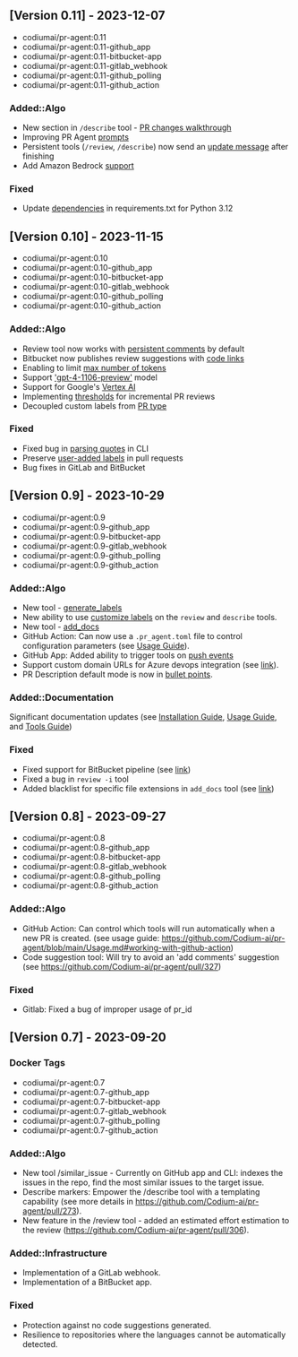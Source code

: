 ## [Version 0.11] - 2023-12-07

- codiumai/pr-agent:0.11
- codiumai/pr-agent:0.11-github_app
- codiumai/pr-agent:0.11-bitbucket-app
- codiumai/pr-agent:0.11-gitlab_webhook
- codiumai/pr-agent:0.11-github_polling
- codiumai/pr-agent:0.11-github_action

### Added::Algo

- New section in `/describe` tool - [PR changes walkthrough](https://github.com/Codium-ai/pr-agent/pull/509)
- Improving PR Agent [prompts](https://github.com/Codium-ai/pr-agent/pull/501)
- Persistent tools (`/review`, `/describe`) now send an [update message](https://github.com/Codium-ai/pr-agent/pull/499) after finishing
- Add Amazon Bedrock [support](https://github.com/Codium-ai/pr-agent/pull/483)

### Fixed

- Update [dependencies](https://github.com/Codium-ai/pr-agent/pull/503) in requirements.txt for Python 3.12

## [Version 0.10] - 2023-11-15

- codiumai/pr-agent:0.10
- codiumai/pr-agent:0.10-github_app
- codiumai/pr-agent:0.10-bitbucket-app
- codiumai/pr-agent:0.10-gitlab_webhook
- codiumai/pr-agent:0.10-github_polling
- codiumai/pr-agent:0.10-github_action

### Added::Algo

- Review tool now works with [persistent comments](https://github.com/Codium-ai/pr-agent/pull/451) by default
- Bitbucket now publishes review suggestions with [code links](https://github.com/Codium-ai/pr-agent/pull/428)
- Enabling to limit [max number of tokens](https://github.com/Codium-ai/pr-agent/pull/437/files)
- Support ['gpt-4-1106-preview'](https://github.com/Codium-ai/pr-agent/pull/437/files) model
- Support for Google's [Vertex AI](https://github.com/Codium-ai/pr-agent/pull/436)
- Implementing [thresholds](https://github.com/Codium-ai/pr-agent/pull/423) for incremental PR reviews
- Decoupled custom labels from [PR type](https://github.com/Codium-ai/pr-agent/pull/431)

### Fixed

- Fixed bug in [parsing quotes](https://github.com/Codium-ai/pr-agent/pull/446) in CLI
- Preserve [user-added labels](https://github.com/Codium-ai/pr-agent/pull/433) in pull requests
- Bug fixes in GitLab and BitBucket

## [Version 0.9] - 2023-10-29

- codiumai/pr-agent:0.9
- codiumai/pr-agent:0.9-github_app
- codiumai/pr-agent:0.9-bitbucket-app
- codiumai/pr-agent:0.9-gitlab_webhook
- codiumai/pr-agent:0.9-github_polling
- codiumai/pr-agent:0.9-github_action

### Added::Algo

- New tool - [generate_labels](https://github.com/Codium-ai/pr-agent/blob/main/docs/GENERATE_CUSTOM_LABELS.md)
- New ability to use [customize labels](https://github.com/Codium-ai/pr-agent/blob/main/docs/GENERATE_CUSTOM_LABELS.md#how-to-enable-custom-labels) on the `review` and `describe` tools.
- New tool - [add_docs](https://github.com/Codium-ai/pr-agent/blob/main/docs/ADD_DOCUMENTATION.md)
- GitHub Action: Can now use a `.pr_agent.toml` file to control configuration parameters (see [Usage Guide](./Usage.md#working-with-github-action)).
- GitHub App: Added ability to trigger tools on [push events](https://github.com/Codium-ai/pr-agent/blob/main/Usage.md#github-app-automatic-tools-for-new-code-pr-push)
- Support custom domain URLs for Azure devops integration (see [link](https://github.com/Codium-ai/pr-agent/pull/381)).
- PR Description default mode is now in [bullet points](https://github.com/Codium-ai/pr-agent/blob/main/pr_agent/settings/configuration.toml#L35).

### Added::Documentation

Significant documentation updates (see [Installation Guide](https://github.com/Codium-ai/pr-agent/blob/main/INSTALL.md), [Usage Guide](https://github.com/Codium-ai/pr-agent/blob/main/Usage.md), and [Tools Guide](https://github.com/Codium-ai/pr-agent/blob/main/docs/TOOLS_GUIDE.md))

### Fixed

- Fixed support for BitBucket pipeline (see [link](https://github.com/Codium-ai/pr-agent/pull/386))
- Fixed a bug in `review -i` tool
- Added blacklist for specific file extensions in `add_docs` tool (see [link](https://github.com/Codium-ai/pr-agent/pull/385/))

## [Version 0.8] - 2023-09-27

- codiumai/pr-agent:0.8
- codiumai/pr-agent:0.8-github_app
- codiumai/pr-agent:0.8-bitbucket-app
- codiumai/pr-agent:0.8-gitlab_webhook
- codiumai/pr-agent:0.8-github_polling
- codiumai/pr-agent:0.8-github_action

### Added::Algo

- GitHub Action: Can control which tools will run automatically when a new PR is created. (see usage guide: https://github.com/Codium-ai/pr-agent/blob/main/Usage.md#working-with-github-action)
- Code suggestion tool: Will try to avoid an 'add comments' suggestion  (see https://github.com/Codium-ai/pr-agent/pull/327)

### Fixed

- Gitlab: Fixed a bug of improper usage of pr_id

## [Version 0.7] - 2023-09-20

### Docker Tags

- codiumai/pr-agent:0.7
- codiumai/pr-agent:0.7-github_app
- codiumai/pr-agent:0.7-bitbucket-app
- codiumai/pr-agent:0.7-gitlab_webhook
- codiumai/pr-agent:0.7-github_polling
- codiumai/pr-agent:0.7-github_action

### Added::Algo

- New tool /similar_issue - Currently on GitHub app and CLI: indexes the issues in the repo, find the most similar issues to the target issue.
- Describe markers: Empower the /describe tool with a templating capability (see more details in https://github.com/Codium-ai/pr-agent/pull/273).
- New feature in the /review tool - added an estimated effort estimation to the review (https://github.com/Codium-ai/pr-agent/pull/306).

### Added::Infrastructure

- Implementation of a GitLab webhook.
- Implementation of a BitBucket app.

### Fixed

- Protection against no code suggestions generated.
- Resilience to repositories where the languages cannot be automatically detected.
